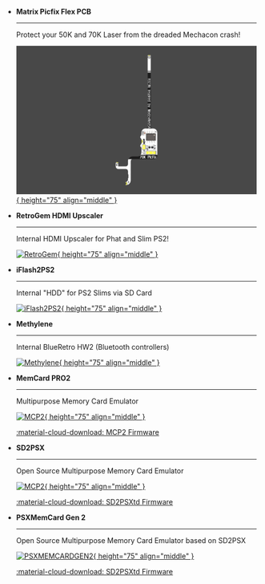 <div class="grid cards" markdown>

-   __Matrix Picfix Flex PCB__

    ---

    Protect your 50K and 70K Laser from the dreaded Mechacon crash!

    [![Matrix PicFix](assets/picfix/SCPH-700XX/PicFix_V5_Thin.png){ height="75" align="middle" }](picfix.md)


-   __RetroGem HDMI Upscaler__

    ---

    Internal HDMI Upscaler for Phat and Slim PS2!

    [![RetroGem](https://static.wixstatic.com/media/eead71_9cf7b186f624440c9f5fe2e4509068c8~mv2.jpg/v1/fill/w_941,h_551,al_c,q_85,usm_0.66_1.00_0.01,enc_avif,quality_auto/eead71_9cf7b186f624440c9f5fe2e4509068c8~mv2.jpg){ height="75" align="middle" }](https://www.pixelfx.co/hdmi-retro-gem)


-   __iFlash2PS2__

    ---

    Internal "HDD" for PS2 Slims via SD Card

    [![iFlash2PS2](https://i0.wp.com/arthrimus.com/wp-content/uploads/2024/05/Installation.jpg?fit=1920%2C1920&ssl=1){ height="75" align="middle" }](https://arthrimus.com/product/iflash2ps2-flex-kit/)


-   __Methylene__

    ---

    Internal BlueRetro HW2 (Bluetooth controllers)

    [![Methylene](https://gusse.in/uploads/2023/08/image.png){ height="75" align="middle" }](https://gusse.in/shop/)


-   __MemCard PRO2__

    ---

    Multipurpose Memory Card Emulator

    [![MCP2](https://cdn11.bigcommerce.com/s-l8hbi0olq7/images/stencil/1280x1280/products/474/2111/iso-console__25786.1699006494.jpg){ height="75" align="middle" }](https://8bitmods.com/memcard-pro2-for-ps2-and-ps1-charcoal-black/)

    [:material-cloud-download: MCP2 Firmware](https://install.appcenter.ms/orgs/beta-ucu9/apps/memcard-pro2/distribution_groups/public)


-   __SD2PSX__

    ---

    Open Source Multipurpose Memory Card Emulator

    [![MCP2](https://sd2psx.net/assets/images/sd2psx.jpg){ height="75" align="middle" }](https://sd2psx.net/)

    [:material-cloud-download: SD2PSXtd Firmware](https://sd2psxtd.github.io/)


-   __PSXMemCard Gen 2__

    ---

    Open Source Multipurpose Memory Card Emulator based on SD2PSX

    [![PSXMEMCARDGEN2](https://www.bitfunx.com/wp-content/uploads/2024/12/PsxMemCard-Gen2-1.jpg){ height="75" align="middle" }](https://www.bitfunx.com/product/psxmemcard-gen2-memory-card-for-playstation1-ps-one-playstation2-game-consoles/)

    [:material-cloud-download: SD2PSXtd Firmware](https://sd2psxtd.github.io/download)


</div>